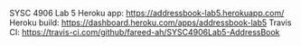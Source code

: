 SYSC 4906 Lab 5
Heroku app: https://addressbook-lab5.herokuapp.com/
Heroku build: https://dashboard.heroku.com/apps/addressbook-lab5
Travis CI: https://travis-ci.com/github/fareed-ah/SYSC4906Lab5-AddressBook
